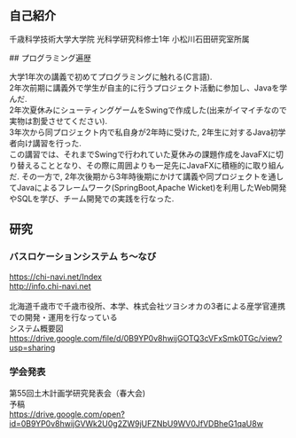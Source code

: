 ## 自己紹介
<p>
千歳科学技術大学大学院 光科学研究科修士1年 小松川石田研究室所属
</p>
## プログラミング遍歴
<p>
大学1年次の講義で初めてプログラミングに触れる(C言語). <br>
2年次前期に講義外で学生が自主的に行うプロジェクト活動に参加し、Javaを学んだ. <br>
2年次夏休みにシューティングゲームをSwingで作成した(出来がイマイチなので実物は割愛させてください). <br>
3年次から同プロジェクト内で私自身が2年時に受けた, 2年生に対するJava初学者向け講習を行った.<br>
この講習では、それまでSwingで行われていた夏休みの課題作成をJavaFXに切り替えることとなり、その際に周囲よりも一足先にJavaFXに積極的に取り組んだ.
その一方で, 2年次後期から3年時後期にかけて講義や同プロジェクトを通してJavaによるフレームワーク(SpringBoot,Apache Wicket)を利用したWeb開発やSQLを学び、チーム開発での実践を行なった.
</p>

## 研究
### バスロケーションシステム ち〜なび
<https://chi-navi.net/Index><br>
<http://info.chi-navi.net><br><br>
北海道千歳市で千歳市役所、本学、株式会社ツヨシオカの3者による産学官連携での開発・運用を行なっている<br>
システム概要図<br>
<https://drive.google.com/file/d/0B9YP0v8hwijGOTQ3cVFxSmk0TGc/view?usp=sharing>

### 学会発表
第55回土木計画学研究発表会（春大会)<br>
予稿<br>
<https://drive.google.com/open?id=0B9YP0v8hwijGVWk2U0g2ZW9jUFZNbU9WV0JfVDBheG1qaU8w><br>

